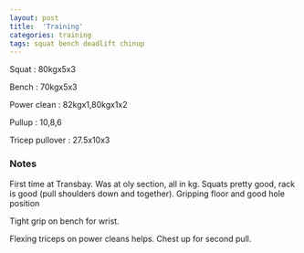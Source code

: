 ```yaml
---
layout: post
title:  'Training'
categories: training
tags: squat bench deadlift chinup
---
```


Squat       :   80kgx5x3

Bench       :   70kgx5x3

Power clean :   82kgx1,80kgx1x2

Pullup      :   10,8,6

Tricep pullover :   27.5x10x3

### Notes

First time at Transbay. Was at oly section, all in kg. Squats pretty good, rack is good
(pull shoulders down and together). Gripping floor and good hole position

Tight grip on bench for wrist.

Flexing triceps on power cleans helps. Chest up for second pull.
